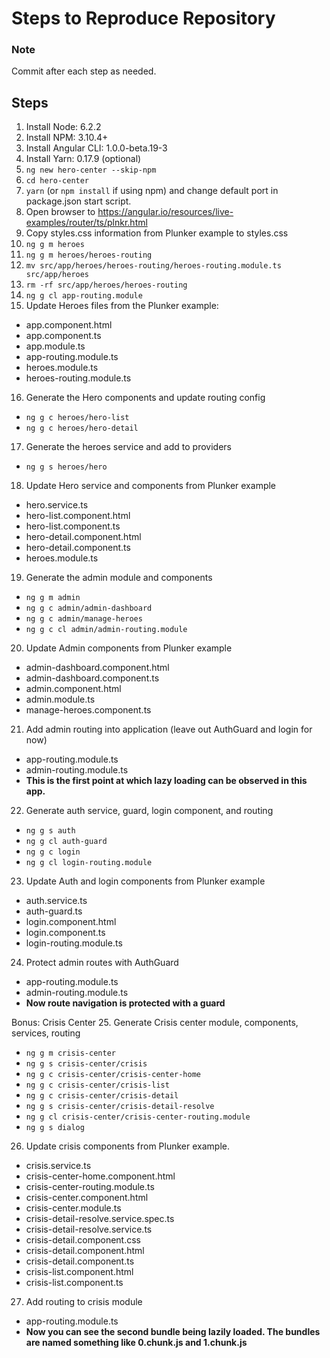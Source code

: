 # Steps to Reproduce Repository

### Note
Commit after each step as needed.

## Steps
1. Install Node:        6.2.2 
2. Install NPM:         3.10.4+
3. Install Angular CLI: 1.0.0-beta.19-3
4. Install Yarn:        0.17.9 (optional)
5. `ng new hero-center --skip-npm`
6. `cd hero-center`
7. `yarn` (or `npm install` if using npm) and change default port in package.json start script.
8. Open browser to https://angular.io/resources/live-examples/router/ts/plnkr.html
9. Copy styles.css information from Plunker example to styles.css
10. `ng g m heroes`
11. `ng g m heroes/heroes-routing`
12. `mv src/app/heroes/heroes-routing/heroes-routing.module.ts src/app/heroes`
13. `rm -rf src/app/heroes/heroes-routing`
14. `ng g cl app-routing.module`
15. Update Heroes files from the Plunker example:
- app.component.html
- app.component.ts
- app.module.ts
- app-routing.module.ts
- heroes.module.ts
- heroes-routing.module.ts
16. Generate the Hero components and update routing config
- `ng g c heroes/hero-list`
- `ng g c heroes/hero-detail`
17. Generate the heroes service and add to providers
- `ng g s heroes/hero`
18. Update Hero service and components from Plunker example
- hero.service.ts
- hero-list.component.html
- hero-list.component.ts
- hero-detail.component.html
- hero-detail.component.ts
- heroes.module.ts
19. Generate the admin module and components
- `ng g m admin`
- `ng g c admin/admin-dashboard`
- `ng g c admin/manage-heroes`
- `ng g c cl admin/admin-routing.module`
20. Update Admin components from Plunker example
- admin-dashboard.component.html
- admin-dashboard.component.ts
- admin.component.html
- admin.module.ts
- manage-heroes.component.ts
21. Add admin routing into application (leave out AuthGuard and login for now)
- app-routing.module.ts
- admin-routing.module.ts 
- **This is the first point at which lazy loading can be observed in this app.**
22. Generate auth service, guard, login component, and routing
- `ng g s auth`
- `ng g cl auth-guard`
- `ng g c login`
- `ng g cl login-routing.module`
23. Update Auth and login components from Plunker example
- auth.service.ts
- auth-guard.ts
- login.component.html
- login.component.ts
- login-routing.module.ts
24. Protect admin routes with AuthGuard
- app-routing.module.ts
- admin-routing.module.ts
- **Now route navigation is protected with a guard**

Bonus: Crisis Center
25. Generate Crisis center module, components, services, routing
- `ng g m crisis-center`
- `ng g s crisis-center/crisis`
- `ng g c crisis-center/crisis-center-home`
- `ng g c crisis-center/crisis-list`
- `ng g c crisis-center/crisis-detail`
- `ng g s crisis-center/crisis-detail-resolve`
- `ng g cl crisis-center/crisis-center-routing.module`
- `ng g s dialog`
26. Update crisis components from Plunker example.
- crisis.service.ts
- crisis-center-home.component.html
- crisis-center-routing.module.ts
- crisis-center.component.html
- crisis-center.module.ts
- crisis-detail-resolve.service.spec.ts
- crisis-detail-resolve.service.ts
- crisis-detail.component.css
- crisis-detail.component.html
- crisis-detail.component.ts
- crisis-list.component.html
- crisis-list.component.ts
27. Add routing to crisis module
- app-routing.module.ts
- **Now you can see the second bundle being lazily loaded. The bundles are named something like 0.chunk.js and 1.chunk.js**


